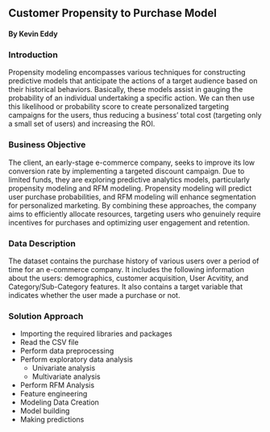 ## Customer Propensity to Purchase Model 
#### By Kevin Eddy

### Introduction
Propensity modeling encompasses various techniques for constructing predictive models that anticipate the actions of a target audience based on their historical behaviors. Basically, these models assist in gauging the probability of an individual undertaking a specific action. We can then use this likelihood or probability score to create personalized targeting campaigns for the users, thus reducing a business’ total cost (targeting only a small set of users) and increasing the ROI.

### Business Objective
The client, an early-stage e-commerce company, seeks to improve its low conversion rate by implementing a targeted discount campaign. Due to limited funds, they are exploring predictive analytics models, particularly propensity modeling and RFM modeling. Propensity modeling will predict user purchase probabilities, and RFM modeling will enhance segmentation for personalized marketing. By combining these approaches, the company aims to efficiently allocate resources, targeting users who genuinely require incentives for purchases and optimizing user engagement and retention.

### Data Description
The dataset contains the purchase history of various users over a period of time for an e-commerce company. It includes the following information about the users: demographics, customer acquisition, User Acvitity, and Category/Sub-Category features. It also contains a target variable that indicates whether the user made a purchase or not.

### Solution Approach
 - Importing the required libraries and packages
 - Read the CSV file
 - Perform data preprocessing
 - Perform exploratory data analysis
   - Univariate analysis
   - Multivariate analysis
 - Perform RFM Analysis
 - Feature engineering
 - Modeling Data Creation
 - Model building
 - Making predictions
